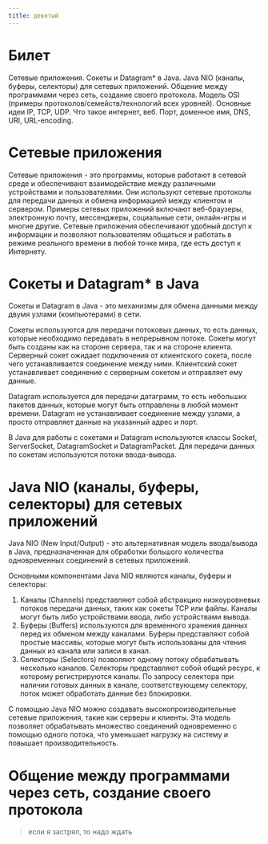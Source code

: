 ```yaml
---
title: девятый
---
```

# Билет
Сетевые приложения. Сокеты и Datagram* в Java. Java NIO (каналы, буферы, селекторы) для сетевых приложений. Общение между программами через сеть, создание своего протокола. Модель OSI (примеры протоколов/семейств/технологий всех уровней). Основные идеи IP, TCP, UDP. Что такое интернет, веб. Порт, доменное имя, DNS, URI, URL-encoding. 

# Сетевые приложения
Сетевые приложения - это программы, которые работают в сетевой среде и обеспечивают взаимодействие между различными устройствами и пользователями. Они используют сетевые протоколы для передачи данных и обмена информацией между клиентом и сервером. Примеры сетевых приложений включают веб-браузеры, электронную почту, мессенджеры, социальные сети, онлайн-игры и многие другие. Сетевые приложения обеспечивают удобный доступ к информации и позволяют пользователям общаться и работать в режиме реального времени в любой точке мира, где есть доступ к Интернету.

# Сокеты и Datagram* в Java
Сокеты и Datagram в Java - это механизмы для обмена данными между двумя узлами (компьютерами) в сети. 

Сокеты используются для передачи потоковых данных, то есть данных, которые необходимо передавать в непрерывном потоке. Сокеты могут быть созданы как на стороне сервера, так и на стороне клиента. Серверный сокет ожидает подключения от клиентского сокета, после чего устанавливается соединение между ними. Клиентский сокет устанавливает соединение с серверным сокетом и отправляет ему данные. 

Datagram используется для передачи датаграмм, то есть небольших пакетов данных, которые могут быть отправлены в любой момент времени. Datagram не устанавливает соединение между узлами, а просто отправляет данные на указанный адрес и порт. 

В Java для работы с сокетами и Datagram используются классы Socket, ServerSocket, DatagramSocket и DatagramPacket. Для передачи данных по сокетам используются потоки ввода-вывода.

# Java NIO (каналы, буферы, селекторы) для сетевых приложений
Java NIO (New Input/Output) - это альтернативная модель ввода/вывода в Java, предназначенная для обработки большого количества одновременных соединений в сетевых приложений.

Основными компонентами Java NIO являются каналы, буферы и селекторы:
1. Каналы (Channels) представляют собой абстракцию низкоуровневых потоков передачи данных, таких как сокеты TCP или файлы. Каналы могут быть либо устройствами ввода, либо устройствами вывода.
2. Буферы (Buffers) используются для временного хранения данных перед их обменом между каналами. Буферы представляют собой простые массивы, которые могут быть использованы для чтения данных из канала или записи в канал.
3. Селекторы (Selectors) позволяют одному потоку обрабатывать несколько каналов. Селекторы представляют собой общий ресурс, к которому регистрируются каналы. По запросу селектора при наличии готовых данных в канале, соответствующему селектору, поток может обработать данные без блокировки.

С помощью Java NIO можно создавать высокопроизводительные сетевые приложения, такие как серверы и клиенты. Эта модель позволяет обрабатывать множество соединений одновременно с помощью одного потока, что уменьшает нагрузку на систему и повышает производительность.

# Общение между программами через сеть, создание своего протокола

> если я застрял, то надо ждать